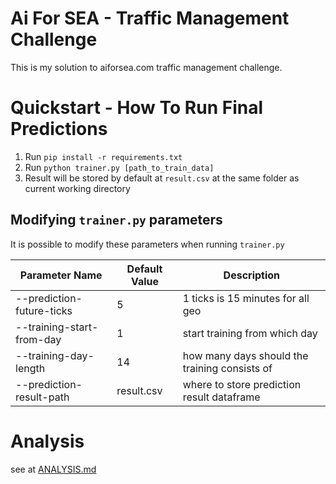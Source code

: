 # Ai For SEA - Traffic Management Challenge

This is my solution to aiforsea.com traffic management challenge.

# Quickstart - How To Run Final Predictions

1. Run `pip install -r requirements.txt`
2. Run `python trainer.py [path_to_train_data]`
3. Result will be stored by default at `result.csv` at the same folder as current working directory

## Modifying `trainer.py` parameters

It is possible to modify these parameters when running `trainer.py`

|Parameter Name|Default Value|Description|
|---|---|---|
|--prediction-future-ticks|5|1 ticks is 15 minutes for all geo|
|--training-start-from-day|1|start training from which day|
|--training-day-length|14|how many days should the training consists of|
|--prediction-result-path|result.csv|where to store prediction result dataframe|


# Analysis
see at [ANALYSIS.md](ANALYSIS.md)
